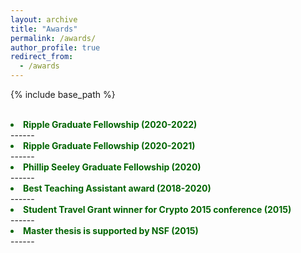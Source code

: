 ```yaml
---
layout: archive
title: "Awards"
permalink: /awards/
author_profile: true
redirect_from:
  - /awards
---
```


{% include base_path %}

<br>

<li style="color:darkgreen;"><b>Ripple Graduate Fellowship (2020-2022)</b></li>
------

<li style="color:darkgreen;"><b>Ripple Graduate Fellowship (2020-2021)</b></li>
------

<li style="color:darkgreen;"><b>Phillip Seeley Graduate Fellowship (2020)</b></li>
------

<li style="color:darkgreen;"><b>Best Teaching Assistant award (2018-2020)</b></li>
------

<li style="color:darkgreen;"><b>Student Travel Grant winner for Crypto 2015 conference (2015)</b></li>
------

<li style="color:darkgreen;"><b>Master thesis is supported by NSF (2015)</b></li>
------

